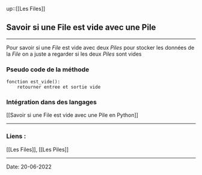 

up::[[Les Files]]

## Savoir si une File est vide avec une Pile

---

Pour savoir si une *File* est vide avec deux *Piles* pour stocker les données de la *File* on a juste a regarder si les deux *Piles* sont vides

### Pseudo code de la méthode

```
fonction est_vide():
	retourner entree et sortie vide
```

### Intégration dans des langages

[[Savoir si une File est vide avec une Pile en Python]]


---
### Liens :

[[Les Files]], [[Les Piles]]

---

Date: 20-06-2022